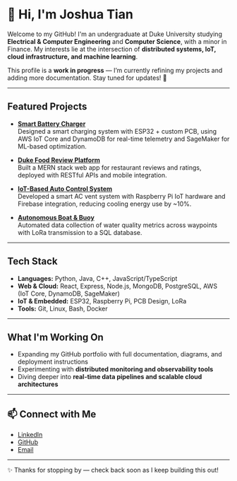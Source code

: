 # 👋 Hi, I'm Joshua Tian  

Welcome to my GitHub! I'm an undergraduate at Duke University studying **Electrical & Computer Engineering** and **Computer Science**, with a minor in Finance. My interests lie at the intersection of **distributed systems, IoT, cloud infrastructure, and machine learning**.  

This profile is a **work in progress** — I’m currently refining my projects and adding more documentation. Stay tuned for updates! 🚧  

---

## Featured Projects  

- **[Smart Battery Charger](https://github.com/JoshuaTian13/Smart-Battery-Charger)**  
  Designed a smart charging system with ESP32 + custom PCB, using AWS IoT Core and DynamoDB for real-time telemetry and SageMaker for ML-based optimization.  

- **[Duke Food Review Platform](https://github.com/JoshuaTian13/Duke-Food-Review-Platform)**  
  Built a MERN stack web app for restaurant reviews and ratings, deployed with RESTful APIs and mobile integration.  

- **[IoT-Based Auto Control System](https://github.com/JoshuaTian13/IoT-Auto-Control-System)**  
  Developed a smart AC vent system with Raspberry Pi IoT hardware and Firebase integration, reducing cooling energy use by ~10%.  

- **[Autonomous Boat & Buoy](https://github.com/JoshuaTian13/Autonomous-Boat-Buoy)**  
  Automated data collection of water quality metrics across waypoints with LoRa transmission to a SQL database.  


---

## Tech Stack  

- **Languages:** Python, Java, C++, JavaScript/TypeScript  
- **Web & Cloud:** React, Express, Node.js, MongoDB, PostgreSQL, AWS (IoT Core, DynamoDB, SageMaker)  
- **IoT & Embedded:** ESP32, Raspberry Pi, PCB Design, LoRa  
- **Tools:** Git, Linux, Bash, Docker  

---

## What I'm Working On  

- Expanding my GitHub portfolio with full documentation, diagrams, and deployment instructions  
- Experimenting with **distributed monitoring and observability tools**  
- Diving deeper into **real-time data pipelines and scalable cloud architectures**  

---

## 📫 Connect with Me  

- [LinkedIn](https://www.linkedin.com/in/joshtian13/)  
- [GitHub](https://github.com/JoshuaTian13)  
- [Email](mailto:joshua.tian@duke.edu)  

---

✨ Thanks for stopping by — check back soon as I keep building this out!
